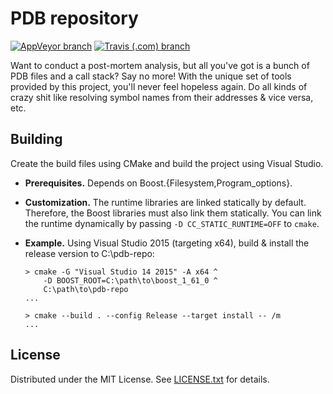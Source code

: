 PDB repository
==============

[![AppVeyor branch](https://img.shields.io/appveyor/ci/egor-tensin/pdb-repo/master?label=AppVeyor%20%28Visual%20Studio%29)](https://ci.appveyor.com/project/egor-tensin/pdb-repo/branch/master)
[![Travis (.com) branch](https://img.shields.io/travis/com/egor-tensin/pdb-repo/master?label=Travis%20%28MinGW-w64%29)](https://travis-ci.com/egor-tensin/pdb-repo)

Want to conduct a post-mortem analysis, but all you've got is a bunch of PDB
files and a call stack?
Say no more!
With the unique set of tools provided by this project, you'll never feel
hopeless again.
Do all kinds of crazy shit like resolving symbol names from their addresses &
vice versa, etc.

Building
--------

Create the build files using CMake and build the project using Visual Studio.

* **Prerequisites.**
Depends on Boost.{Filesystem,Program_options}.
* **Customization.**
The runtime libraries are linked statically by default.
Therefore, the Boost libraries must also link them statically.
You can link the runtime dynamically by passing `-D CC_STATIC_RUNTIME=OFF` to
`cmake`.
* **Example.**
Using Visual Studio 2015 (targeting x64), build & install the release version
to C:\pdb-repo:

      > cmake -G "Visual Studio 14 2015" -A x64 ^
          -D BOOST_ROOT=C:\path\to\boost_1_61_0 ^
          C:\path\to\pdb-repo
      ...

      > cmake --build . --config Release --target install -- /m
      ...

License
-------

Distributed under the MIT License.
See [LICENSE.txt] for details.

[LICENSE.txt]: LICENSE.txt
